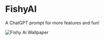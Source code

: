 # FishyAI
A ChatGPT prompt for more features and fun!

![Fishy Ai Wallpaper](https://user-images.githubusercontent.com/132614251/236381434-84309f97-70d9-44be-a027-1d13e32c60f4.png)
